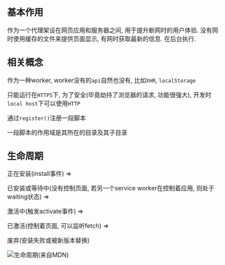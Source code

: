 ## 基本作用

作为一个代理架设在网页应用和服务器之间, 用于提升断网时的用户体验. 没有网时使用缓存的文件来提供页面显示, 有网时获取最新的信息. 在后台执行.

## 相关概念

作为一种worker, worker没有的`api`自然也没有, 比如`XHR`, `localStorage`

只能运行在`HTTPS`下, 为了安全(毕竟劫持了浏览器的请求, 功能很强大), 开发时`local host`下可以使用`HTTP`

通过`register()`注册一段脚本

一段脚本的作用域是其所在的目录及其子目录

## 生命周期

正在安装(install事件) =>

已安装或等待中(没有控制页面, 若另一个service worker在控制着应用, 则处于waiting状态) =>

激活中(触发activate事件) =>

已激活(控制着页面, 可以监听fetch) =>

废弃(安装失败或被新版本替换)

![生命周期(来自MDN)](https://mdn.mozillademos.org/files/12636/sw-lifecycle.png)